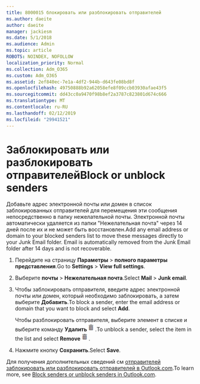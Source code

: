 ```yaml
---
title: 8000015 блокировать или разблокировать отправителей
ms.author: daeite
author: daeite
manager: jackiesm
ms.date: 5/1/2018
ms.audience: Admin
ms.topic: article
ROBOTS: NOINDEX, NOFOLLOW
localization_priority: Normal
ms.collection: Adm_O365
ms.custom: Adm_O365
ms.assetid: 2ef840ec-7e1a-4df2-944b-d643fe08bd8f
ms.openlocfilehash: 49750888b92a62058efe8f09ccb03930afae43f5
ms.sourcegitcommit: dd43cc0a9470f98b8ef2a3787c823801d674c666
ms.translationtype: MT
ms.contentlocale: ru-RU
ms.lasthandoff: 02/12/2019
ms.locfileid: "29941521"
---
```

# <a name="block-or-unblock-senders"></a><span data-ttu-id="17a64-102">Заблокировать или разблокировать отправителей</span><span class="sxs-lookup"><span data-stu-id="17a64-102">Block or unblock senders</span></span>

<span data-ttu-id="17a64-p101">Добавьте адрес электронной почты или домен в список заблокированных отправителей для перемещения эти сообщения непосредственно в папку нежелательной почты. Электронной почты автоматически удаляется из папки "Нежелательная почта" через 14 дней после их и не может быть восстановлен.</span><span class="sxs-lookup"><span data-stu-id="17a64-p101">Add any email address or domain to your blocked senders list to move these messages directly to your Junk Email folder. Email is automatically removed from the Junk Email folder after 14 days and is not recoverable.</span></span>
  
1. <span data-ttu-id="17a64-105">Перейдите на страницу **Параметры** \> **полного параметры представления**.</span><span class="sxs-lookup"><span data-stu-id="17a64-105">Go to **Settings** \> **View full settings**.</span></span> 
    
2. <span data-ttu-id="17a64-106">Выберите **почты** \> **Нежелательная почта**.</span><span class="sxs-lookup"><span data-stu-id="17a64-106">Select **Mail** \> **Junk email**.</span></span> 
    
3. <span data-ttu-id="17a64-107">Чтобы заблокировать отправителя, введите адрес электронной почты или домен, который необходимо заблокировать, а затем выберите **Добавить**.</span><span class="sxs-lookup"><span data-stu-id="17a64-107">To block a sender, enter the email address or domain that you want to block and select **Add**.</span></span> 
    
    <span data-ttu-id="17a64-108">Чтобы разблокировать отправителя, выберите элемент в списке и выберите команду **Удалить**![удаление](media/deb47846-8483-4f9d-813a-fc8fe288b583.png).</span><span class="sxs-lookup"><span data-stu-id="17a64-108">To unblock a sender, select the item in the list and select **Remove**![Delete](media/deb47846-8483-4f9d-813a-fc8fe288b583.png).</span></span>
    
4. <span data-ttu-id="17a64-109">Нажмите кнопку **Сохранить**.</span><span class="sxs-lookup"><span data-stu-id="17a64-109">Select **Save**.</span></span> 
    
<span data-ttu-id="17a64-110">Для получения дополнительных сведений см [отправителей заблокировать или разблокировать отправителей в Outlook.com](https://go.microsoft.com/fwlink/p/?linkid=873133).</span><span class="sxs-lookup"><span data-stu-id="17a64-110">To learn more, see [Block senders or unblock senders in Outlook.com](https://go.microsoft.com/fwlink/p/?linkid=873133).</span></span>
  

